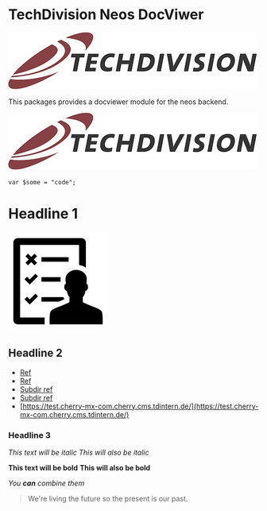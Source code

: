 # TechDivision Neos DocViwer

![TechDivision Logo](assets/TechDivisionLogo.jpeg)

This packages provides a docviewer module for the neos backend.

![TechDivision Logo](./assets/TechDivisionLogo.jpeg)

```
var $some = "code";
```

# Headline 1

![TechDivision Logo](assets/test.png)

## Headline 2

- [Ref](./Ref.md)
- [Ref](Ref.md)
- [Subdir ref](./subdir/SubDirRef.md)
- [Subdir ref](subdir/SubDirRef.md)
- [https://test.cherry-mx-com.cherry.cms.tdintern.de/](https://test.cherry-mx-com.cherry.cms.tdintern.de/)
### Headline 3

*This text will be italic*
_This will also be italic_

**This text will be bold**
__This will also be bold__

_You **can** combine them_

> We're living the future so
> the present is our past.